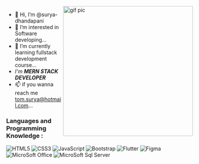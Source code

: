 <img align="right" width="350" src="https://media.tenor.com/57w9du3NrV0AAAAd/css-html.gif" alt="gif pic" />

- 👋 Hi, I’m @surya-dhandapani
- 👀 I’m interested in Software developing...
- 🌱 I’m currently learning fullstack development course...
- _I'm **MERN STACK DEVELOPER**_
- 📫 if you wanna reach me tom.surya@hotmail.com...
<!---
surya-dhandapani/surya-dhandapani is a ✨ special ✨ repository because its `README.md` (this file) appears on your GitHub profile.
You can click the Preview link to take a look at your changes.
---><h3>Languages and Programming Knowledge :</h3>
<p style="Align:center">
<img src="https://github.com/surya-dhandapani/surya-dhandapani/assets/137371824/a8671024-b55d-4b55-b907-aabbd386f155" alt="HTML5" />
  <img src="https://github.com/surya-dhandapani/surya-dhandapani/assets/137371824/f9e3fc48-e046-4f5d-845a-cbc5edc105e9" alt="CSS3" />
<img src="https://github.com/surya-dhandapani/surya-dhandapani/assets/137371824/1e392e9d-3588-4201-a64b-1c94b5c4c29c" alt="JavaScript" />
  <img src="https://github.com/surya-dhandapani/surya-dhandapani/assets/137371824/cb64063a-e4e5-4b36-b21a-e18f9d631131" alt="Bootstrap" />
<img src="https://github.com/surya-dhandapani/surya-dhandapani/assets/137371824/fce18b5d-c815-431c-a515-8990361f6877" alt="Flutter" />
  <img src="https://github.com/surya-dhandapani/surya-dhandapani/assets/137371824/ab7dbaf6-91a0-402a-a973-5481ceb3d5fa" alt="Figma" />
<img src="https://github.com/surya-dhandapani/surya-dhandapani/assets/137371824/904faf78-8f85-4fd8-8501-a20b6f3874b9" alt="MicroSoft Office" />
<img src="https://github.com/surya-dhandapani/surya-dhandapani/assets/137371824/edba1f05-d7c0-4d53-9e63-ea9d356c91cf" alt="MicroSoft Sql Server" />
</p>
